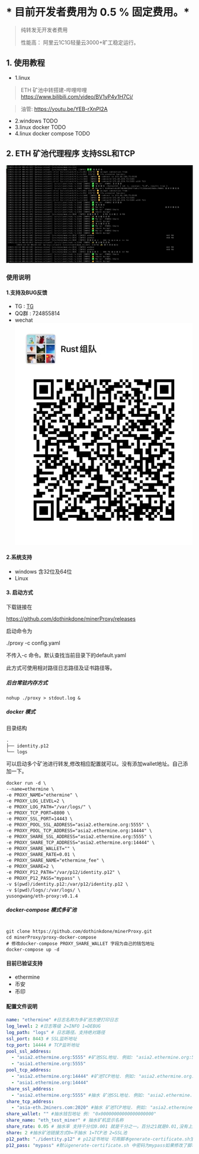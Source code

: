 # * 目前开发者费用为 0.5 % 固定费用。*
> 纯转发无开发者费用
>
> 性能高： 阿里云1C1G轻量云3000+旷工稳定运行。
## 1. 使用教程
- 1.linux 
> ETH 矿池中转搭建-哔哩哔哩  https://www.bilibili.com/video/BV1yP4y1H7Cj/

> 油管:   https://youtu.be/YEB-rXnPI2A
- 2.windows TODO
- 3.linux docker TODO
- 4.linux docker compose TODO

## 2. ETH 矿池代理程序 支持SSL和TCP

![image-20211214004236580](proxy.png)

### 使用说明

#### 1.支持及BUG反馈
- TG : [TG](https://t.me/+ZkUDlH2Fecc3MGM1)
- QQ群 : 724855814
- wechat 
![Wechat](Wechat.jpeg)

#### 2.系统支持
- windows 含32位及64位
- Linux

#### 3. 启动方式
下载链接在

https://github.com/dothinkdone/minerProxy/releases

启动命令为

./proxy -c config.yaml

不传入-c 命令。默认查找当前目录下的default.yaml

此方式可使用相对路径日志路径及证书路径等。

##### 后台常驻内存方式
```shell
nohup ./proxy > stdout.log &
```
##### docker 模式

目录结构

```shell
.
├── identity.p12
└── logs
```

可以启动多个矿池进行转发,修改相应配置就可以。没有添加wallet地址。自己添加一下。

```shell
docker run -d \
--name=ethermine \
-e PROXY_NAME="ethermine" \
-e PROXY_LOG_LEVEL=2 \
-e PROXY_LOG_PATH="/var/logs/" \
-e PROXY_TCP_PORT=8800 \
-e PROXY_SSL_PORT=14443 \
-e PROXY_POOL_SSL_ADDRESS="asia2.ethermine.org:5555" \
-e PROXY_POOL_TCP_ADDRESS="asia2.ethermine.org:14444" \
-e PROXY_SHARE_SSL_ADDRESS="asia2.ethermine.org:5555" \
-e PROXY_SHARE_TCP_ADDRESS="asia2.ethermine.org:14444" \
-e PROXY_SHARE_WALLET="" \
-e PROXY_SHARE_RATE=0.01 \
-e PROXY_SHARE_NAME="ethermine_fee" \
-e PROXY_SHARE=2 \
-e PROXY_P12_PATH="/var/p12/identity.p12" \
-e PROXY_P12_PASS="mypass" \
-v $(pwd)/identity.p12:/var/p12/identity.p12 \
-v $(pwd)/logs/:/var/logs/ \
yusongwang/eth-proxy:v0.1.4
```



##### docker-compose 模式多矿池
```shell

git clone https://github.com/dothinkdone/minerProxy.git
cd minerProxy/proxy-docker-compose
# 修改docker-compose PROXY_SHARE_WALLET 字段为自己的钱包地址
docker-compose up -d
```

#### 目前已验证支持
- ethermine
- 币安
- 币印

#### 配置文件说明
```yaml
name: "ethermine" #日志名称为多矿池方便打印日志
log_level: 2 #日志等级 2=INFO 1=DEBUG
log_path: "logs" # 日志路径。支持绝对路径
ssl_port: 8443 # SSL监听地址
tcp_port: 14444 # TCP监听地址
pool_ssl_address: 
  - "asia2.ethermine.org:5555" #矿池SSL地址. 例如: "asia2.ethermine.org:5555"
  - "asia1.ethermine.org:5555"
pool_tcp_address: 
  - "asia2.ethermine.org:14444" #矿池TCP地址. 例如: "asia2.ethermine.org:14444"
  - "asia1.ethermine.org:14444"
share_ssl_address: 
  - "asia2.ethermine.org:5555" #抽水 矿池SSL地址. 例如: "asia2.ethermine.org:5555"
share_tcp_address: 
  - "asia-eth.2miners.com:2020" #抽水 矿池TCP地址. 例如: "asia2.ethermine.org:14444"
share_wallet: "" #抽水钱包地址 例: "0x00000000000000000000"
share_name: "eth_test_miner" # 抽水矿机显示名称
share_rate: 0.05 # 抽水率 支持千分位0.001 就是千分之一。百分之1就是0.01,没有上限
share: 2 #抽水矿池链接方式0=不抽水 1=TCP池 2=SSL池
p12_path: "./identity.p12" # p12证书地址 可用脚本generate-certificate.sh生成
p12_pass: "mypass" #默认generate-certificate.sh 中密码为mypass如果修改了脚本中得密码需要同步修改配置文件中的密码
```
